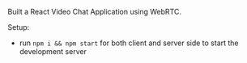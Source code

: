 Built a React Video Chat Application using WebRTC.

Setup:
- run ```npm i && npm start``` for both client and server side to start the development server
